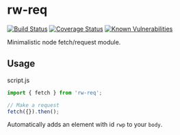 # rw-req

[![Build Status](https://travis-ci.org/rw251/rw-req.svg?branch=master)](https://travis-ci.org/rw251/rw-req)
[![Coverage Status](https://coveralls.io/repos/github/rw251/rw-req/badge.svg?branch=master)](https://coveralls.io/github/rw251/rw-req?branch=master)
[![Known Vulnerabilities](https://snyk.io/test/github/rw251/rw-req/badge.svg)](https://snyk.io/test/github/rw251/rw-req)

Minimalistic node fetch/request module.

## Usage

script.js

```js
import { fetch } from 'rw-req';

// Make a request
fetch({}).then();
```

Automatically adds an element with id `rwp` to your `body`.
